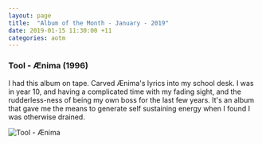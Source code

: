 ```yaml
---
layout: page
title:	"Album of the Month - January - 2019"
date: 2019-01-15 11:30:00 +11
categories: aotm
---
```


### Tool - Ænima (1996)

I had this album on tape. Carved Ænima's lyrics into my school desk. I was in year 10, and having a complicated time with my fading sight, and the rudderless-ness of being my own boss for the last few years. It's an album that gave me the means to generate self sustaining energy when I found I was otherwise drained.

![Tool - Ænima][Ænima]

[Ænima]: https://nosratheno.github.io/images/albums/january-2019-aenima.png "Tool - Ænima"

